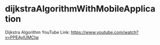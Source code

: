 # dijkstraAlgorithmWithMobileApplication
Dijkstra Algorithm
YouTube Link: https://www.youtube.com/watch?v=PPEAyIUMClw
